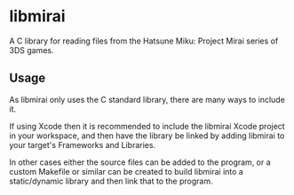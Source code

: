 # libmirai

A C library for reading files from the Hatsune Miku: Project Mirai series of 3DS games.

## Usage

As libmirai only uses the C standard library, there are many ways to include it.

If using Xcode then it is recommended to include the libmirai Xcode project in your workspace,
and then have the library be linked by adding libmirai to your target's Frameworks and Libraries.

In other cases either the source files can be added to the program, or a custom Makefile or similar
can be created to build libmirai into a static/dynamic library and then link that to the program.
